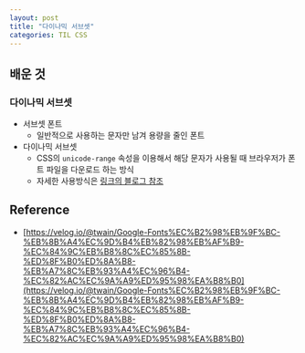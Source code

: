 ```yaml
---
layout: post
title: "다이나믹 서브셋"
categories: TIL CSS 
---
```


## 배운 것

### 다이나믹 서브셋  

- 서브셋 폰트
  - 일반적으로 사용하는 문자만 남겨 용량을 줄인 폰트
- 다이나믹 서브셋
  - CSS의 `unicode-range` 속성을 이용해서 해당 문자가 사용될 때 브라우저가 폰트 파일을 다운로드 하는 방식
  - 자세한 사용방식은 [링크의 블로그 참조](https://velog.io/@twain/Google-Fonts%EC%B2%98%EB%9F%BC-%EB%8B%A4%EC%9D%B4%EB%82%98%EB%AF%B9-%EC%84%9C%EB%B8%8C%EC%85%8B-%ED%8F%B0%ED%8A%B8-%EB%A7%8C%EB%93%A4%EC%96%B4-%EC%82%AC%EC%9A%A9%ED%95%98%EA%B8%B0)

## Reference

- [https://velog.io/@twain/Google-Fonts%EC%B2%98%EB%9F%BC-%EB%8B%A4%EC%9D%B4%EB%82%98%EB%AF%B9-%EC%84%9C%EB%B8%8C%EC%85%8B-%ED%8F%B0%ED%8A%B8-%EB%A7%8C%EB%93%A4%EC%96%B4-%EC%82%AC%EC%9A%A9%ED%95%98%EA%B8%B0](https://velog.io/@twain/Google-Fonts%EC%B2%98%EB%9F%BC-%EB%8B%A4%EC%9D%B4%EB%82%98%EB%AF%B9-%EC%84%9C%EB%B8%8C%EC%85%8B-%ED%8F%B0%ED%8A%B8-%EB%A7%8C%EB%93%A4%EC%96%B4-%EC%82%AC%EC%9A%A9%ED%95%98%EA%B8%B0)
